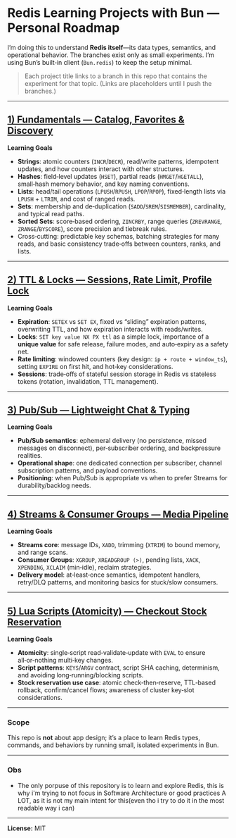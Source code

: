 # Redis Learning Projects with Bun — Personal Roadmap

I’m doing this to understand **Redis itself**—its data types, semantics, and operational behavior. The branches exist only as small experiments. I’m using Bun’s built‑in client (`Bun.redis`) to keep the setup minimal.

> Each project title links to a branch in this repo that contains the experiment for that topic. (Links are placeholders until I push the branches.)

---

## [1) Fundamentals — Catalog, Favorites & Discovery](.../tree/redis/basics)

**Learning Goals**
- **Strings**: atomic counters (`INCR`/`DECR`), read/write patterns, idempotent updates, and how counters interact with other structures.
- **Hashes**: field‑level updates (`HSET`), partial reads (`HMGET`/`HGETALL`), small‑hash memory behavior, and key naming conventions.
- **Lists**: head/tail operations (`LPUSH`/`RPUSH`, `LPOP`/`RPOP`), fixed‑length lists via `LPUSH` + `LTRIM`, and cost of ranged reads.
- **Sets**: membership and de‑duplication (`SADD`/`SREM`/`SISMEMBER`), cardinality, and typical read paths.
- **Sorted Sets**: score‑based ordering, `ZINCRBY`, range queries (`ZREVRANGE`, `ZRANGE`/`BYSCORE`), score precision and tiebreak rules.
- Cross‑cutting: predictable key schemas, batching strategies for many reads, and basic consistency trade‑offs between counters, ranks, and lists.

---

## [2) TTL & Locks — Sessions, Rate Limit, Profile Lock]()

**Learning Goals**
- **Expiration**: `SETEX` vs `SET EX`, fixed vs “sliding” expiration patterns, overwriting TTL, and how expiration interacts with reads/writes.
- **Locks**: `SET key value NX PX ttl` as a simple lock, importance of a **unique value** for safe release, failure modes, and auto‑expiry as a safety net.
- **Rate limiting**: windowed counters (key design: `ip + route + window_ts`), setting `EXPIRE` on first hit, and hot‑key considerations.
- **Sessions**: trade‑offs of stateful session storage in Redis vs stateless tokens (rotation, invalidation, TTL management).

---

## [3) Pub/Sub — Lightweight Chat & Typing]()

**Learning Goals**
- **Pub/Sub semantics**: ephemeral delivery (no persistence, missed messages on disconnect), per‑subscriber ordering, and backpressure realities.
- **Operational shape**: one dedicated connection per subscriber, channel subscription patterns, and payload conventions.
- **Positioning**: when Pub/Sub is appropriate vs when to prefer Streams for durability/backlog needs.

---

## [4) Streams & Consumer Groups — Media Pipeline]()

**Learning Goals**
- **Streams core**: message IDs, `XADD`, trimming (`XTRIM`) to bound memory, and range scans.
- **Consumer Groups**: `XGROUP`, `XREADGROUP (>)`, pending lists, `XACK`, `XPENDING`, `XCLAIM` (min‑idle), reclaim strategies.
- **Delivery model**: at‑least‑once semantics, idempotent handlers, retry/DLQ patterns, and monitoring basics for stuck/slow consumers.

---

## [5) Lua Scripts (Atomicity) — Checkout Stock Reservation]()

**Learning Goals**
- **Atomicity**: single‑script read‑validate‑update with `EVAL` to ensure all‑or‑nothing multi‑key changes.
- **Script patterns**: `KEYS`/`ARGV` contract, script SHA caching, determinism, and avoiding long‑running/blocking scripts.
- **Stock reservation use case**: atomic check‑then‑reserve, TTL‑based rollback, confirm/cancel flows; awareness of cluster key‑slot considerations.

---

### Scope

This repo is **not** about app design; it’s a place to learn Redis types, commands, and behaviors by running small, isolated experiments in Bun.

---

### Obs
- The only porpuse of this repository is to learn and explore Redis, this is why i'm trying to not focus in Software Architecture or good practices A LOT, as it is not my main intent for this(even tho i try to do it in the most readable way i can)

---

**License:** MIT
